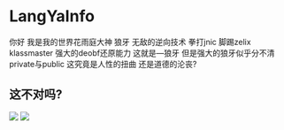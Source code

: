 # LangYaInfo
你好 我是我的世界花雨庭大神 狼牙 无敌的逆向技术 拳打jnic 脚踢zelix klassmaster 强大的deobf还原能力 这就是—狼牙 但是强大的狼牙似乎分不清private与public 这究竟是人性的扭曲 还是道德的沦丧?
## 这不对吗?
![](https://github.com/purel4nd/LangYaInfo/blob/main/images/LangYa1.png)
![](https://github.com/purel4nd/LangYaInfo/blob/main/images/Velocity%20Onlyground%20by%20LangYa.png)
